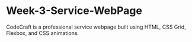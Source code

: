 # Week-3-Service-WebPage
CodeCraft is a professional service webpage built using HTML, CSS Grid, Flexbox, and CSS animations. 
